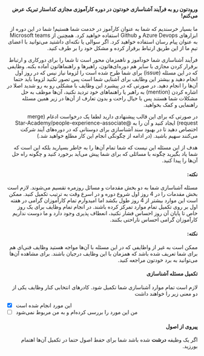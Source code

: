 <div dir="rtl" align='right'>

#### ورودتون رو به فرآیند آشناسازی خودتون در دوره کارآموزی مجازی کداستار تبریک عرض می‌کنم!


ما بسیار خرسندیم که شما به عنوان کارآموز در خدمت شما هستیم!
شما در این دوره از ابزارهای Azure Devops و Github استفاده خواهید کرد.
همچنین از Microsoft teams به عنوان پیام رسان استفاده خواهید کرد.
اگر سوالی یا نکته‌ای داشتید می‌توانید با اعضای تیمِ ما از این طریق ارتباط برقرار کرده و مشکل خود را بر طرف کنید.



فرآیند آشناسازی شما خودآموز و ناهمزمان محور است تا شما را برای دورکاری و ارتباط برقرار کردن مجازی با سایر هم دوره‌ای‌هاتون، راهبرها و راهنماهاتون آماده بکنه. 
وظایفی که در این مسئله (issue) برای شما طرح شده است را لزوما نیاز نیس که در روز اول انجام دهید و بیشتر این وظایف برای آشنایی شما است پس تصور نکنید لزوما باید حتما آن‌ها را انجام دهید.
در صورتی که در پیشبرد این وظایف با مشکلی رو به رو شدید اصلا در اشاره کردن (mention) به راهبر یا راهنماهای خود تردید نکنید، آن‌ها موظف به حل مشکلات شما هستند پس با خیال راحت و بدون تعارف از آن‌ها در زیر همین مسئله راهنمایی و کمک بخواهید.



در صورتی که برای این قالب پیشنهادی دارید لطفا یک درخواست ادغام (merge request) ایجاد کنید و آن را به @Star-Academy/people-experience-associate اختصاص دهید تا در بهبود سند آشناسازی برای دوستانی که در دوره‌های آیند شرکت می‌کنند سهیم باشید.
(در ادامه از چگونگی انجام این کار مطلع خواهید شد.)



هدف از این مسئله این نیست که شما تمام آن‌ها را به خاطر بسپارید بلکه این است که شما یاد بگیرید چگونه با مسائلی که برای شما پیش می‌آید برخورد کنید و چگونه راه حل آن‌ها را پیدا کنید.

#### نکته:
مسئله آشناسازی شما به دو بخش مقدمات و مسائل روزمره تقسیم می‌شوند.
لازم است بخش مقدمات را در 4 روز اول شروع دوره و در اسرع وقت  به ترتیب تکمیل کنید.
ممکن است این موارد بیشتر از 4 روز طول بکشد اما امیدوارم تمام کارآموزان گرامی در هفته اول بر روی تکمیل تمام موارد تمرکز کرده باشند.
در انجام تمام وظایف برای یک روز خاص تا پایان آن روز احساس فشار نکنید، انعطاف پذیری وجود دارد و ما دوست نداریم کارآموزان گرامی احساس ناراحتی بکنند.


#### نکته:
ممکن است به غیر از واظایفی که در این مسئله با آن‌ها مواجه هستید وظایف فنی‌ای هم برای شما تعریف شده باشد که همزمان با این وظایف درجیان باشند. برای مشاهده آن‌ها می‌توانید به برد خودتون مراجعه کنید.

#### تکمیل مسئله آشناسازی
لازم است تمام موارد آشناسازی شما تکمیل شود. 
کادرهای انتخابی کنار وظایف یکی از دو معنی زیر را خواهند داشت
<div  dir="ltr" align='left'>
  
- [x] این مورد انجام شده است
- [ ] من این مورد را بررسی کرده‌ام و به من مربوط نمی‌شود
</div>
  
#### پیروی از اصول
اگر یک وظیفه <strong>درشت</strong> شده باشد شما برای حفط اصول حتما در تکمیل آن‌ها اهتمام بورزید.
</div>
